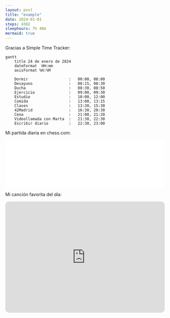 ```yaml
---
layout: post
title: "example"
date: 2024-01-01
steps: 4382
sleephours: 7h 40m
mermaid: true
---
```

Gracias a Simple Time Tracker:
```mermaid
gantt
    title 24 de enero de 2024
    dateFormat  HH:mm
    axisFormat %H:%M
    
    Dormir                  :   00:00, 08:00
    Desayuno                :   08:15, 08:30
    Ducha                   :   08:30, 08:50
    Ejercicio               :   09:00, 09:30
    Estudio                 :   10:00, 12:00
    Comida                  :   13:00, 13:15
    Clases                  :   13:30, 15:30
    42Madrid                :   16:30, 20:30
    Cena                    :   21:00, 21:20
    Videollamada con Marta  :   21:30, 22:30
    Escribir diario         :   22:30, 23:00
```

Mi partida diaria en chess.com:

<iframe id="11443449" allowtransparency="true" frameborder="0" style="width:100%;border:none;" src="//www.chess.com/emboard?id=11443449"></iframe>
<script>
  window.addEventListener("message", e => {
    e['data'] && "11443449" === e['data']['id'] && document.getElementById(`${e['data']['id']}`) && (document.getElementById(`${e['data']['id']}`).style.height = `${e['data']['frameHeight']+30}px`);
  });
</script>

Mi canción favorita del día:

<iframe style="border-radius:12px" src="https://open.spotify.com/embed/track/09Y3MAXfzUEFcQdbZUurEM?utm_source=generator" width="100%" height="352" frameBorder="0" allowfullscreen="" allow="autoplay; clipboard-write; encrypted-media; fullscreen; picture-in-picture" loading="lazy"></iframe>
